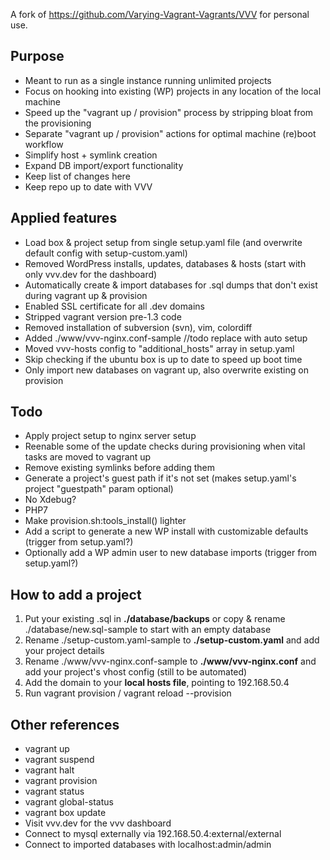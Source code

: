 A fork of https://github.com/Varying-Vagrant-Vagrants/VVV for personal use.

## Purpose
- Meant to run as a single instance running unlimited projects
- Focus on hooking into existing (WP) projects in any location of the local machine
- Speed up the "vagrant up / provision" process by stripping bloat from the provisioning
- Separate "vagrant up / provision" actions for optimal machine (re)boot workflow
- Simplify host + symlink creation
- Expand DB import/export functionality
- Keep list of changes here
- Keep repo up to date with VVV

## Applied features
- Load box & project setup from single setup.yaml file (and overwrite default config with setup-custom.yaml)
- Removed WordPress installs, updates, databases & hosts (start with only vvv.dev for the dashboard)
- Automatically create & import databases for .sql dumps that don't exist during vagrant up & provision
- Enabled SSL certificate for all .dev domains
- Stripped vagrant version pre-1.3 code
- Removed installation of subversion (svn), vim, colordiff
- Added ./www/vvv-nginx.conf-sample //todo replace with auto setup
- Moved vvv-hosts config to "additional_hosts" array in setup.yaml
- Skip checking if the ubuntu box is up to date to speed up boot time
- Only import new databases on vagrant up, also overwrite existing on provision

## Todo
- Apply project setup to nginx server setup
- Reenable some of the update checks during provisioning when vital tasks are moved to vagrant up
- Remove existing symlinks before adding them
- Generate a project's guest path if it's not set (makes setup.yaml's project "guestpath" param optional)
- No Xdebug?
- PHP7
- Make provision.sh:tools_install() lighter
- Add a script to generate a new WP install with customizable defaults (trigger from setup.yaml?)
- Optionally add a WP admin user to new database imports (trigger from setup.yaml?)

## How to add a project
1. Put your existing .sql in **./database/backups** or copy & rename ./database/new.sql-sample to start with an empty database
2. Rename ./setup-custom.yaml-sample to **./setup-custom.yaml** and add your project details
3. Rename ./www/vvv-nginx.conf-sample to **./www/vvv-nginx.conf** and add your project's vhost config (still to be automated)
4. Add the domain to your **local hosts file**, pointing to 192.168.50.4
5. Run vagrant provision / vagrant reload --provision

## Other references
- vagrant up
- vagrant suspend
- vagrant halt
- vagrant provision
- vagrant status
- vagrant global-status
- vagrant box update
- Visit vvv.dev for the vvv dashboard
- Connect to mysql externally via 192.168.50.4:external/external
- Connect to imported databases with localhost:admin/admin
